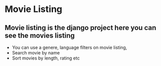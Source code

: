 # Movie Listing

## Movie listing is the django project here you can see the movies listing

- You can use a genere, language filters on movie listing, 
- Search movie by name
- Sort movies by length, rating etc
